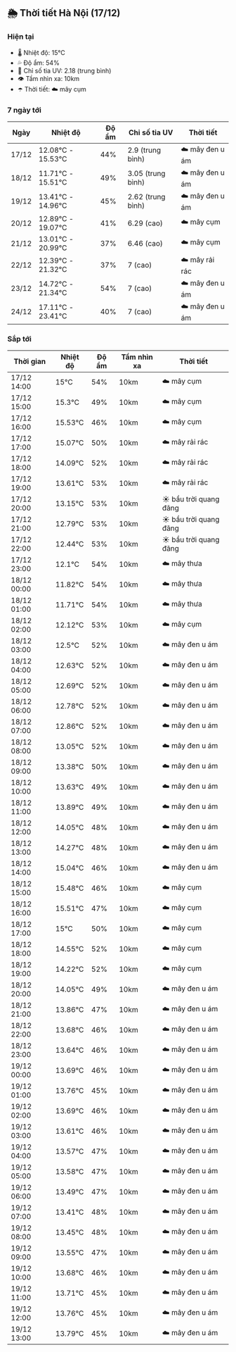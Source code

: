 ## 🌦️ Thời tiết Hà Nội (17/12)

### Hiện tại

- 🌡️ Nhiệt độ: 15℃
- 💦 Độ ẩm: 54%
- 🌟 Chỉ số tia UV: 2.18 (trung bình)
- 👁️ Tầm nhìn xa: 10km
- ☂️ Thời tiết: ☁️ mây cụm

### 7 ngày tới

| Ngày | Nhiệt độ | Độ ẩm | Chỉ số tia UV | Thời tiết |
| --- | --- | --- | --- | --- |
| 17/12 | 12.08℃ - 15.53℃ | 44% | 2.9 (trung bình) | ☁️ mây đen u ám |
| 18/12 | 11.71℃ - 15.51℃ | 49% | 3.05 (trung bình) | ☁️ mây đen u ám |
| 19/12 | 13.41℃ - 14.96℃ | 45% | 2.62 (trung bình) | ☁️ mây đen u ám |
| 20/12 | 12.89℃ - 19.07℃ | 41% | 6.29 (cao) | ☁️ mây cụm |
| 21/12 | 13.01℃ - 20.99℃ | 37% | 6.46 (cao) | ☁️ mây cụm |
| 22/12 | 12.39℃ - 21.32℃ | 37% | 7 (cao) | ☁️ mây rải rác |
| 23/12 | 14.72℃ - 21.34℃ | 54% | 7 (cao) | ☁️ mây đen u ám |
| 24/12 | 17.11℃ - 23.41℃ | 40% | 7 (cao) | ☁️ mây đen u ám |

### Sắp tới

| Thời gian | Nhiệt độ | Độ ẩm | Tầm nhìn xa | Thời tiết |
| --- | --- | --- | --- | --- |
| 17/12 14:00 | 15℃ | 54% | 10km | ☁️ mây cụm |
| 17/12 15:00 | 15.3℃ | 49% | 10km | ☁️ mây cụm |
| 17/12 16:00 | 15.53℃ | 46% | 10km | ☁️ mây cụm |
| 17/12 17:00 | 15.07℃ | 50% | 10km | ☁️ mây rải rác |
| 17/12 18:00 | 14.09℃ | 52% | 10km | ☁️ mây rải rác |
| 17/12 19:00 | 13.61℃ | 53% | 10km | ☁️ mây rải rác |
| 17/12 20:00 | 13.15℃ | 53% | 10km | ☀️ bầu trời quang đãng |
| 17/12 21:00 | 12.79℃ | 53% | 10km | ☀️ bầu trời quang đãng |
| 17/12 22:00 | 12.44℃ | 53% | 10km | ☀️ bầu trời quang đãng |
| 17/12 23:00 | 12.1℃ | 54% | 10km | ☁️ mây thưa |
| 18/12 00:00 | 11.82℃ | 54% | 10km | ☁️ mây thưa |
| 18/12 01:00 | 11.71℃ | 54% | 10km | ☁️ mây thưa |
| 18/12 02:00 | 12.12℃ | 53% | 10km | ☁️ mây cụm |
| 18/12 03:00 | 12.5℃ | 52% | 10km | ☁️ mây đen u ám |
| 18/12 04:00 | 12.63℃ | 52% | 10km | ☁️ mây đen u ám |
| 18/12 05:00 | 12.69℃ | 52% | 10km | ☁️ mây đen u ám |
| 18/12 06:00 | 12.78℃ | 52% | 10km | ☁️ mây đen u ám |
| 18/12 07:00 | 12.86℃ | 52% | 10km | ☁️ mây đen u ám |
| 18/12 08:00 | 13.05℃ | 52% | 10km | ☁️ mây đen u ám |
| 18/12 09:00 | 13.38℃ | 50% | 10km | ☁️ mây đen u ám |
| 18/12 10:00 | 13.63℃ | 49% | 10km | ☁️ mây đen u ám |
| 18/12 11:00 | 13.89℃ | 49% | 10km | ☁️ mây đen u ám |
| 18/12 12:00 | 14.05℃ | 48% | 10km | ☁️ mây đen u ám |
| 18/12 13:00 | 14.27℃ | 48% | 10km | ☁️ mây đen u ám |
| 18/12 14:00 | 15.04℃ | 46% | 10km | ☁️ mây đen u ám |
| 18/12 15:00 | 15.48℃ | 46% | 10km | ☁️ mây cụm |
| 18/12 16:00 | 15.51℃ | 47% | 10km | ☁️ mây cụm |
| 18/12 17:00 | 15℃ | 50% | 10km | ☁️ mây cụm |
| 18/12 18:00 | 14.55℃ | 52% | 10km | ☁️ mây cụm |
| 18/12 19:00 | 14.22℃ | 52% | 10km | ☁️ mây cụm |
| 18/12 20:00 | 14.05℃ | 49% | 10km | ☁️ mây đen u ám |
| 18/12 21:00 | 13.86℃ | 47% | 10km | ☁️ mây đen u ám |
| 18/12 22:00 | 13.68℃ | 46% | 10km | ☁️ mây đen u ám |
| 18/12 23:00 | 13.64℃ | 46% | 10km | ☁️ mây đen u ám |
| 19/12 00:00 | 13.69℃ | 46% | 10km | ☁️ mây đen u ám |
| 19/12 01:00 | 13.76℃ | 45% | 10km | ☁️ mây đen u ám |
| 19/12 02:00 | 13.69℃ | 46% | 10km | ☁️ mây đen u ám |
| 19/12 03:00 | 13.61℃ | 46% | 10km | ☁️ mây đen u ám |
| 19/12 04:00 | 13.57℃ | 47% | 10km | ☁️ mây đen u ám |
| 19/12 05:00 | 13.58℃ | 47% | 10km | ☁️ mây đen u ám |
| 19/12 06:00 | 13.49℃ | 47% | 10km | ☁️ mây đen u ám |
| 19/12 07:00 | 13.41℃ | 48% | 10km | ☁️ mây đen u ám |
| 19/12 08:00 | 13.45℃ | 48% | 10km | ☁️ mây đen u ám |
| 19/12 09:00 | 13.55℃ | 47% | 10km | ☁️ mây đen u ám |
| 19/12 10:00 | 13.68℃ | 46% | 10km | ☁️ mây đen u ám |
| 19/12 11:00 | 13.71℃ | 45% | 10km | ☁️ mây đen u ám |
| 19/12 12:00 | 13.76℃ | 45% | 10km | ☁️ mây đen u ám |
| 19/12 13:00 | 13.79℃ | 45% | 10km | ☁️ mây đen u ám |
